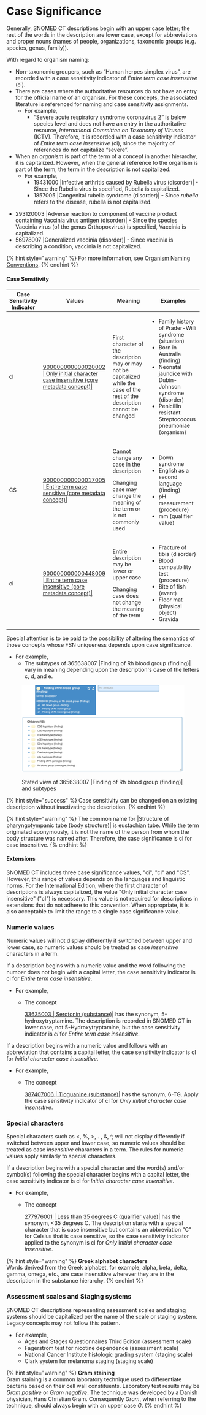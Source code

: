 # Case Significance

Generally, SNOMED CT descriptions begin with an upper case letter; the rest of the words in the description are lower case, except for abbreviations and proper nouns (names of people, organizations, taxonomic groups (e.g. species, genus, family)).&#x20;

With regard to organism naming:

* Non-taxonomic groupers, such as “Human herpes simplex virus”, are recorded with a case sensitivity indicator of _Entire term case insensitive_ (ci).
* There are cases where the authoritative resources do not have an entry for the official name of an organism. For these concepts, the associated literature is referenced for naming and case sensitivity assignments.
  * For example,
    * “Severe acute respiratory syndrome coronavirus 2” is below species level and does not have an entry in the authoritative resource, _International Committee on Taxonomy of Viruses_ (ICTV).  Therefore, it is recorded with a case sensitivity indicator of _Entire term case insensitive_ (ci), since the majority of references do not capitalize “severe”.
* When an _organism_ is part of the term of a concept in another hierarchy, it is capitalized.  However, when the general reference to the organism is part of the term, the term in the description is not capitalized.
  * For example,&#x20;
    * 19431000 |Infective arthritis caused by Rubella virus (disorder)| - Since the Rubella virus is specified, Rubella is capitalized.&#x20;
    * 1857005 |Congenital rubella syndrome (disorder)| - Since _rubella_ refers to the disease, rubella is not capitalized.&#x20;

&#x20;

* 293120003 |Adverse reaction to component of vaccine product containing Vaccinia virus antigen (disorder)| - Since the species Vaccinia virus (of the genus Orthopoxvirus) is specified, Vaccinia is capitalized.&#x20;
* 56978007 |Generalized vaccinia (disorder)| - Since vaccinia is describing a condition, vaccinia is not capitalized.

{% hint style="warning" %}
For more information, see [Organism Naming Conventions](../domain-specific-modeling/organism/organism-naming-conventions.md). &#x20;
{% endhint %}

#### &#x20;**Case Sensitivity**

| Case Sensitivity Indicator | Values                                                                                                                              | Meaning                                                                                                                          | Examples                                                                                                                                                                                                                                    |
| -------------------------- | ----------------------------------------------------------------------------------------------------------------------------------- | -------------------------------------------------------------------------------------------------------------------------------- | ------------------------------------------------------------------------------------------------------------------------------------------------------------------------------------------------------------------------------------------- |
| cI                         | [900000000000020002 \| Only initial character case insensitive (core metadata concept)\|](http://snomed.info/id/900000000000020002) | First character of the description may or may not be capitalized while the case of the rest of the description cannot be changed | <ul><li>Family history of Prader-Willi syndrome (situation)</li><li>Born in Australia (finding)</li><li>Neonatal jaundice with Dubin-Johnson syndrome (disorder)</li><li>Penicillin resistant Streptococcus pneumoniae (organism)</li></ul> |
| CS                         | [900000000000017005 \| Entire term case sensitive (core metadata concept)\|](http://snomed.info/id/900000000000017005)              | <p>Cannot change any case in the description</p><p>Changing case may change the meaning of the term or is not commonly used</p>  | <ul><li>Down syndrome</li><li>English as a second language (finding)</li><li>pH measurement (procedure)</li><li>mm (qualifier value)</li></ul>                                                                                              |
| ci                         | [900000000000448009 \| Entire term case insensitive (core metadata concept)\|](http://snomed.info/id/900000000000448009)            | <p>Entire description may be lower or upper case</p><p>Changing case does not change the meaning of the term</p>                 | <ul><li>Fracture of tibia (disorder)</li><li>Blood compatibility test (procedure)</li><li>Bite of fish (event)</li><li>Floor mat (physical object)</li><li>Gravida</li></ul>                                                                |

Special attention is to be paid to the possibility of altering the semantics of those concepts whose FSN uniqueness depends upon case significance.&#x20;

* For example,&#x20;
  * The subtypes of 365638007 |Finding of Rh blood group (finding)| vary in meaning depending upon the description's case of the letters c, d, and e.

<figure><img src="../../.gitbook/assets/image (5).png" alt=""><figcaption><p>Stated view of 365638007 |Finding of Rh blood group (finding)| and subtypes</p></figcaption></figure>

{% hint style="success" %}
Case sensitivity can be changed on an existing description without inactivating the description.
{% endhint %}

{% hint style="warning" %}
The common name for |Structure of pharyngotympanic tube (body structure)| is eustachian tube.  While the term originated eponymously, it is not the name of the person from whom the body structure was named after.  Therefore, the case significance is ci for case insensitive.&#x20;
{% endhint %}

#### Extensions <a href="#extensions" id="extensions"></a>

SNOMED CT includes three case significance values, "ci", "cI" and "CS". However, this range of values depends on the languages and linguistic norms. For the International Edition, where the first character of descriptions is always capitalized, the value "Only initial character case insensitive" ("cI") is necessary. This value is not required for descriptions in extensions that do not adhere to this convention. When appropriate, it is also acceptable to limit the range to a single case significance value.

### Numeric values <a href="#numeric-values" id="numeric-values"></a>

Numeric values will not display differently if switched between upper and lower case, so numeric values should be treated as case _insensitive_ characters in a term. &#x20;

If a description begins with a numeric value and the word following the number does not begin with a capital letter, the case sensitivity indicator is ci for _Entire term case insensitive_.

* For example,
  *   The concept&#x20;

      [33635003 | Serotonin (substance)|](http://snomed.info/id/33635003) has the synonym, 5-hydroxytryptamine.  The description is recorded in SNOMED CT in lower case, not 5-Hydroxytryptamine, but the case sensitivity indicator is _ci_  for _Entire term case insensitive_.

If a description begins with a numeric value and follows with an abbreviation that contains a capital letter, the case sensitivity indicator is cl for _Initial character case insensitive_.

* For example,
  *   The concept&#x20;

      [387407006 | Tioguanine (substance)|](http://snomed.info/id/387407006) has the synonym, 6-TG.  Apply the case sensitivity indicator of cl for _Only initial character case insensitive_.

### Special characters <a href="#special-characters" id="special-characters"></a>

Special characters such as <, %, >, . , &, ^, will not display differently if switched between upper and lower case, so numeric values should be treated as case _insensitive_ characters in a term.  The rules for numeric values apply similarly to special characters.&#x20;

If a description begins with a special character and the word(s) and/or symbol(s) following the special character begins with a capital letter, the case sensitivity indicator is cl for _Initial character case insensitive_.

* For example,
  *   The concept&#x20;

      [277976001 | Less than 35 degrees C (qualifier value)|](http://snomed.info/id/277976001) has the synonym, <35 degrees C.  The description starts with a special character that is case insensitive but contains an abbreviation "C" for Celsius that is case sensitive, so the case sensitivity indicator applied to the synonym is cl for _Only_ &#x69;_&#x6E;itial character case insensitive_.

{% hint style="warning" %}
**Greek alphabet characters**\
Words derived from the Greek alphabet, for example, alpha, beta, delta, gamma, omega, etc., are case insensitive wherever they are in the description in the substance hierarchy. &#x20;
{% endhint %}

### Assessment scales and Staging systems <a href="#assessment-scales-and-staging-systems" id="assessment-scales-and-staging-systems"></a>

SNOMED CT descriptions representing assessment scales and staging systems should be capitalized per the name of the scale or staging system. Legacy concepts may not follow this pattern.

* For example,
  * Ages and Stages Questionnaires Third Edition (assessment scale)
  * Fagerstrom test for nicotine dependence (assessment scale)
  * National Cancer Institute histologic grading system (staging scale)
  * Clark system for melanoma staging (staging scale)

{% hint style="warning" %}
**Gram staining**\
Gram staining is a common laboratory technique used to differentiate bacteria based on their cell wall constituents. Laboratory test results may be _Gram positive_ or _Gram negative_. The technique was developed by a Danish physician, Hans Christian Gram. Consequently _Gram_, when referring to the technique, should always begin with an upper case _G_.
{% endhint %}
